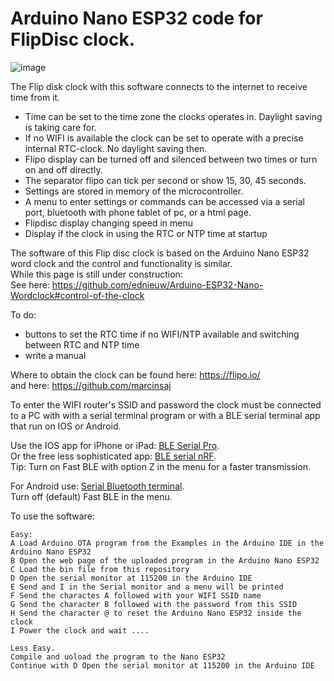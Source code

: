 # Arduino Nano ESP32 code for FlipDisc clock.

![image](https://github.com/user-attachments/assets/f076506d-4b0f-4e24-8999-a8cfd5927b91)

The Flip disk clock with this software connects to the internet to receive time from it. <br>
- Time can be set to the time zone the clocks operates in. Daylight saving is taking care for.<br>
- If no WIFI is available the clock can be set to operate with a precise internal RTC-clock. No daylight saving then.<br>
- Flipo display can be turned off and silenced between two times or turn on and off directly.<br>
- The separator flipo can tick per second or show 15, 30, 45 seconds.<br>
- Settings are stored in memory of the microcontroller.<bt>
- A menu to enter settings or commands can be accessed via a serial port, bluetooth with phone tablet of pc, or a html page.
- Flipdisc display changing speed in menu
- Display if the clock in using the RTC or NTP time at startup

The software of this Flip disc clock is based on the Arduino Nano ESP32 word clock and the control and functionality is similar.<br>
While this page is still under construction:<br>
See here: https://github.com/ednieuw/Arduino-ESP32-Nano-Wordclock#control-of-the-clock

To do:
- buttons to set the RTC time if no WIFI/NTP available and switching between RTC and NTP time 
- write a manual

Where to obtain the clock can be found here: https://flipo.io/ <br>
and here: https://github.com/marcinsaj

To enter the WIFI router's SSID and password the clock must be connected to a PC with with a serial terminal program or with a BLE serial terminal app that run on IOS or Android.

Use the IOS app for iPhone or iPad: [BLE Serial Pro](https://apps.apple.com/nl/app/ble-serial-pro/id1632245655?l=en). <br />
Or the free less sophisticated app: [BLE serial nRF](https://apps.apple.com/nl/app/bleserial-nrf/id1632235163?l).<br>
Tip: Turn on Fast BLE with option Z in the menu for a faster transmission. 

For Android use: [Serial Bluetooth terminal](https://play.google.com/store/apps/details?id=de.kai_morich.serial_bluetooth_terminal). <br />
Turn off (default) Fast BLE in the menu. 

To use the software:
```
Easy:
A Load Arduino OTA program from the Examples in the Arduino IDE in the Arduino Nano ESP32
B Open the web page of the uploaded program in the Arduino Nano ESP32
C Load the bin file from this repository
D Open the serial monitor at 115200 in the Arduino IDE
E Send and I in the Serial monitor and a menu will be printed
F Send the charactes A followed with your WIFI SSID name
G Send the character B followed with the password from this SSID
H Send the character @ to reset the Arduino Nano ESP32 inside the clock
I Power the clock and wait ....

Less Easy.
Compile and uoload the program to the Nano ESP32 
Continue with D Open the serial monitor at 115200 in the Arduino IDE
```



